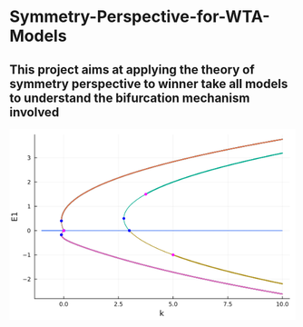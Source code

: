 # Symmetry-Perspective-for-WTA-Models

## This project aims at applying the theory of symmetry perspective to winner take all models to understand the bifurcation mechanism involved

![Bifurcations of 5 neurons response](figures/finalfig.png)
